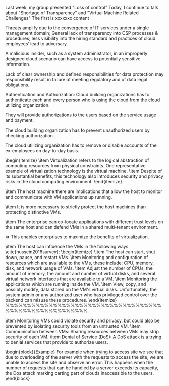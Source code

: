 <!-- Hello everyone, -->

<!-- My name is Nghia. -->

Last week, my group presented "Loss of control" 
Today, I continue to talk about "Shortage of Transparency" and "Virtual Machine Related Challenges"
The first is xxxxxxx content

<!-- @Shortage of Transparency -->
<!-- !Malicious Insiders/Unauthorized Internal Access -->

Threats amplify due to the convergence of IT services under a single management domain; General lack of transparency into CSP processes \& procedures; less visibility into the hiring standard and practices of cloud employees’ lead to adversary.

A malicious insider, such as a system administrator, in an improperly designed cloud scenario can have access to potentially sensitive information.

<!-- Results: Espionage; hacker; organized crime; corporate espionage; spoofing; tampering, information disclosure; nation-state sponsored intrusion; Brand damage; financial impact; productivity losses; impact on business continuity, traditional security and disaster recovery . -->

<!-- @ Tiếp theo về -->
<!-- Next about -->

<!-- !Ambiguous ownership \& responsibility -->
<!-- Ambiguous ownership and responsibility -->

Lack of clear ownership and defined responsibilities for data protection may responsibility result in failure of meeting regulatory and of data legal obligations.

Authentication and Authorization: Cloud building organizations has to authenticate each and every person who is using the cloud from the cloud utilizing organization.

They will provide authorizations to the users based on the service usage and payment.

The cloud building organization has to prevent unauthorized users by checking authorization.

The cloud utilizing organization has to remove or disable accounts of the ex-employees on day-to-day basis.

<!-- @Virtual Machine Related Challenges -->

\begin{itemize}
\item Virtualization refers to the logical abstraction of computing resources from physical constraints. One representative example of virtualization technology is the virtual machine.
\item Despite of its substantial benefits, this technology also introduces security and privacy risks in the cloud computing environment.
\end{itemize}
<!-- !Security threats sourced from host -->
\item The host machine there are implications that allow the host to monitor and communicate with VM applications up running.

\item It is more necessary to strictly protect the host machines than protecting distinctive VMs.

\item The enterprise can co-locate applications with different trust levels on the same host and can defend VMs in a shared multi-tenant environment.

$\Rightarrow$ This enables enterprises to maximize the benefits of virtualization.

\item The host can influence the VMs in the following ways \cite{hussein2016survey}:
\begin{itemize}
\item The host can start, shut down, pause, and restart VMs.
\item Monitoring and configuration of resources which are available to the VMs, these include: CPU, memory, disk, and network usage of VMs.
\item Adjust the number of CPUs, the amount of memory, the amount and number of virtual disks, and several virtual network interfaces that are available to a VM.
\item Monitoring the applications which are running inside the VM.
\item View, copy, and possibly modify, data stored on the VM's virtual disks. Unfortunately, the system admin or any authorized user who has privileged control over the backend can misuse these procedures.
\end{itemize}
%%%%%%%%%%%%%%%%%%%%%%%%%%%%%%%%%%%%%%%%%%%%%%%%%%%%%%%
<!-- !Security threats sourced from other VM -->
\item Monitoring VMs could violate security and privacy, but could also be prevented by isolating security tools from an untrusted VM.
\item Communication between VMs: Sharing resources between VMs may strip security of each VM.
\item Denial of Service (DoS): A DoS attack is a trying to denial services that provide to authorize users.

\begin{block}{Example}
For example when trying to access site we see that due to overloading of the server with the requests to access the site, we are unable to access the site and observe an error. This happens when the number of requests that can be handled by a server exceeds its capacity, the Dos attack marking carting part of clouds inaccessible to the users.
\end{block}



<!-- ok, my presentation is done -->
<!-- Thank you for listening -->